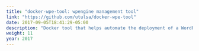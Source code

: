 ```yaml
---
title: "docker-wpe-tool: wpengine management tool"
link: "https://github.com/utulsa/docker-wpe-tool"
date: 2017-09-05T18:41:29-05:00
description: "Docker tool that helps automate the deployment of a WordPress install to WPEngine."
weight: 11
year: 2017
---
```

